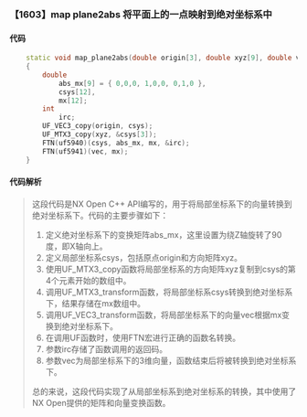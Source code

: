 ### 【1603】map plane2abs 将平面上的一点映射到绝对坐标系中

#### 代码

```cpp
    static void map_plane2abs(double origin[3], double xyz[9], double vec[3])  
    {  
        double  
            abs_mx[9] = { 0,0,0, 1,0,0, 0,1,0 },  
            csys[12],  
            mx[12];  
        int  
            irc;  
        UF_VEC3_copy(origin, csys);  
        UF_MTX3_copy(xyz, &csys[3]);  
        FTN(uf5940)(csys, abs_mx, mx, &irc);  
        FTN(uf5941)(vec, mx);  
    }

```

#### 代码解析

> 这段代码是NX Open C++ API编写的，用于将局部坐标系下的向量转换到绝对坐标系下。代码的主要步骤如下：
>
> 1. 定义绝对坐标系下的变换矩阵abs_mx，这里设置为绕Z轴旋转了90度，即X轴向上。
> 2. 定义局部坐标系csys，包括原点origin和方向矩阵xyz。
> 3. 使用UF_MTX3_copy函数将局部坐标系的方向矩阵xyz复制到csys的第4个元素开始的数组中。
> 4. 调用UF_MTX3_transform函数，将局部坐标系csys转换到绝对坐标系下，结果存储在mx数组中。
> 5. 调用UF_VEC3_transform函数，将局部坐标系下的向量vec根据mx变换到绝对坐标系下。
> 6. 在调用UF函数时，使用FTN宏进行正确的函数名转换。
> 7. 参数irc存储了函数调用的返回码。
> 8. 参数vec为局部坐标系下的3维向量，函数结束后将被转换到绝对坐标系下。
>
> 总的来说，这段代码实现了从局部坐标系到绝对坐标系的转换，其中使用了NX Open提供的矩阵和向量变换函数。
>

